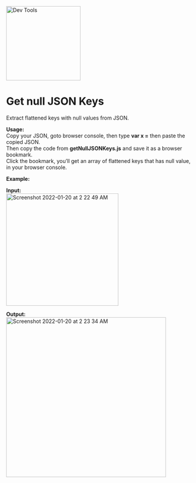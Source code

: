 <img src="https://www.freepngimg.com/thumb/gold/66313-red-tech-gear-gold-icon-free-download-png-hd.png" width="200" title="Dev Tools" alt="Dev Tools" />  

# Get null JSON Keys
Extract flattened keys with null values from JSON.  

**Usage:**  
Copy your JSON, goto browser console, then type **var x =** then paste the copied JSON.  
Then copy the code from **getNullJSONKeys.js** and save it as a browser bookmark.  
Click the bookmark, you’ll get an array of flattened keys that has null value, in your browser console.  

**Example:**  

**Input:**  
<img width="302" alt="Screenshot 2022-01-20 at 2 22 49 AM" src="https://user-images.githubusercontent.com/6196046/150211976-abd5c1f9-a758-4064-8bda-528b1f2255ac.png">  

**Output:**  
<img width="430" alt="Screenshot 2022-01-20 at 2 23 34 AM" src="https://user-images.githubusercontent.com/6196046/150212059-82cfc693-20ac-4581-a744-2bbf5ec59bd3.png">  
